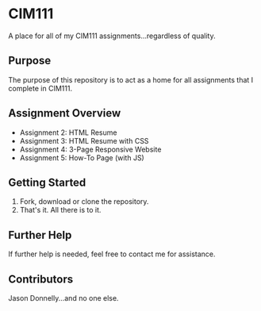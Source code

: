 # CIM111
A place for all of my CIM111 assignments...regardless of quality.
## Purpose
The purpose of this repository is to act as a home for all assignments that I complete in CIM111.
<h2>Assignment Overview</h2>
<ul>
	<li>Assignment 2: HTML Resume</li>
	<li>Assignment 3: HTML Resume with CSS</li>
	<li>Assignment 4: 3-Page Responsive Website</li>
	<li>Assignment 5: How-To Page (with JS)</li>
</ul>
<h2>Getting Started</h2>
<ol>
	<li>Fork, download or clone the repository.</li>
	<li>That's it. All there is to it.</li>
</ol>
<h2>Further Help</h2>
If further help is needed, feel free to contact me for assistance.
<h2>Contributors</h2>
Jason Donnelly...and no one else.